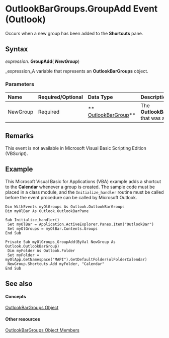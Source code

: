 
# OutlookBarGroups.GroupAdd Event (Outlook)

Occurs when a new group has been added to the  **Shortcuts** pane.


## Syntax

 _expression_. **GroupAdd**( **_NewGroup_**)

 _expression_A variable that represents an  **OutlookBarGroups** object.


### Parameters



|**Name**|**Required/Optional**|**Data Type**|**Description**|
|:-----|:-----|:-----|:-----|
|NewGroup|Required| ** [OutlookBarGroup](4ccc4213-5a57-7a8b-4ce5-869a096bd096.md)**|The  **OutlookBarGroup** that was added.|

## Remarks

This event is not available in Microsoft Visual Basic Scripting Edition (VBScript).


## Example

This Microsoft Visual Basic for Applications (VBA) example adds a shortcut to the  **Calendar** whenever a group is created. The sample code must be placed in a class module, and the `Initialize_handler` routine must be called before the event procedure can be called by Microsoft Outlook.


```
Dim WithEvents myOlGroups As Outlook.OutlookBarGroups 
Dim myOlBar As Outlook.OutlookBarPane 
 
Sub Initialize_handler() 
 Set myOlBar = Application.ActiveExplorer.Panes.Item("OutlookBar") 
 Set myOlGroups = myOlBar.Contents.Groups 
End Sub 
 
Private Sub myOlGroups_GroupAdd(ByVal NewGroup As Outlook.OutlookBarGroup) 
 Dim myFolder As Outlook.Folder 
 Set myFolder = myOlApp.GetNamespace("MAPI").GetDefaultFolder(olFolderCalendar) 
 NewGroup.Shortcuts.Add myFolder, "Calendar" 
End Sub
```


## See also


#### Concepts


 [OutlookBarGroups Object](bb5fef46-b15a-51c3-0adf-f94e9da6c921.md)
#### Other resources


 [OutlookBarGroups Object Members](03d3982b-1cc8-f6ad-7964-e34a5a4505d7.md)
